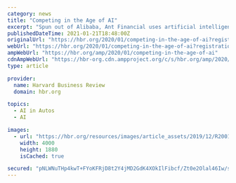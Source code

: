 ```yaml
---
category: news
title: "Competing in the Age of AI"
excerpt: "Spun out of Alibaba, Ant Financial uses artificial intelligence and data from Alipay ... products (like Amazon’s warehouse robots or Waymo, Google’s self-driving car service)."
publishedDateTime: 2021-01-21T18:48:00Z
originalUrl: "https://hbr.org/2020/01/competing-in-the-age-of-ai?registration=success"
webUrl: "https://hbr.org/2020/01/competing-in-the-age-of-ai?registration=success"
ampWebUrl: "https://hbr.org/amp/2020/01/competing-in-the-age-of-ai"
cdnAmpWebUrl: "https://hbr-org.cdn.ampproject.org/c/s/hbr.org/amp/2020/01/competing-in-the-age-of-ai"
type: article

provider:
  name: Harvard Business Review
  domain: hbr.org

topics:
  - AI in Autos
  - AI

images:
  - url: "https://hbr.org/resources/images/article_assets/2019/12/R2001C_GUY.jpg"
    width: 4000
    height: 1880
    isCached: true

secured: "pNLWNuTHp4kwT+FYoKFRjD8t2Y4jMD2GdK4XOkIlFibcf/Zt0e2Olal46Iw/s2fMGBca1rvFpq7b7f55You3fi4kxPMGBkCv8P7CPCCXL1NBYtPgNiiHTzXvQZtwGzKDGFaaTs0L/EAYMJbQP8TC0r6Hx7ahsNKyzaWS0wbR6S6p89/++4JlH9+WhNPfpsTxs+cyMe1ElKQxlrUVl4eWcD0NL/dFrehKXA6GpbUH4D44zU9Il3WcRpk/mTqVsn5i6jbXNB3XtY/txvxzhJyEiFuN/A9CPuBrxAZj+ea8LPegGHyfYkqA62Q18x03Mn8lw6wpQn2wV6f/Ggol2sGAPBy8/X+sNAZGGgtQpjh2XDs=;oL2PoAunrEizfvq7NpGbaA=="
---
```



